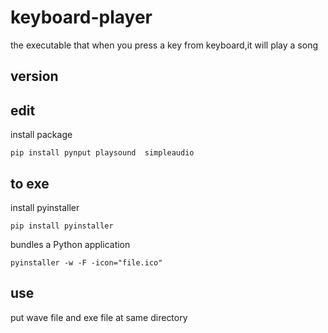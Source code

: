 # keyboard-player
the executable that when you press a key from keyboard,it will play a song  

## version  


## edit  
install package  
```
pip install pynput playsound  simpleaudio
```

## to exe  
install pyinstaller  
```
pip install pyinstaller  
```
bundles a Python application  
 ```
 pyinstaller -w -F -icon="file.ico"
 ```

## use
put wave file and exe file at same directory
